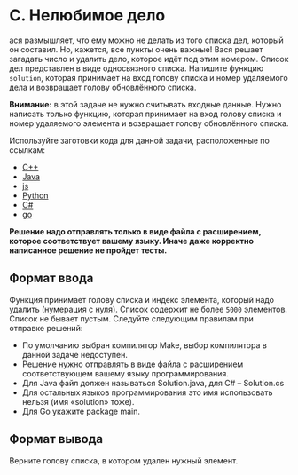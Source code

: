 # C. Нелюбимое дело

ася размышляет, что ему можно не делать из того списка дел, который он составил.
Но, кажется, все пункты очень важные! Вася решает загадать число и удалить дело, которое идёт под этим номером. 
Список дел представлен в виде односвязного списка. Напишите функцию `solution`, которая принимает на вход голову списка и 
номер удаляемого дела и возвращает голову обновлённого списка.

**Внимание:** в этой задаче не нужно считывать входные данные. Нужно написать только функцию, которая принимает на вход 
голову списка и номер удаляемого элемента и возвращает голову обновлённого списка.

Используйте заготовки кода для данной задачи, расположенные по ссылкам:
- [C++](https://github.com/Yandex-Practicum/algorithms-templates/tree/main/cpp/sprint2/C)
- [Java](https://github.com/Yandex-Practicum/algorithms-templates/tree/main/java/sprint2/C)
- [js](https://github.com/Yandex-Practicum/algorithms-templates/tree/main/js/sprint2/C)
- [Python](https://github.com/Yandex-Practicum/algorithms-templates/tree/main/python/sprint2/C)
- [C#](https://github.com/Yandex-Practicum/algorithms-templates/tree/main/csharp/sprint2/C)
- [go](https://github.com/Yandex-Practicum/algorithms-templates/tree/main/go/sprint2/C)

**Решение надо отправлять только в виде файла с расширением, которое соответствует вашему языку. 
Иначе даже корректно написанное решение не пройдет тесты.**

## Формат ввода

Функция принимает голову списка и индекс элемента, который надо удалить (нумерация с нуля). Список содержит не более `5000`
элементов. Список не бывает пустым. Следуйте следующим правилам при отправке решений:

- По умолчанию выбран компилятор Make, выбор компилятора в данной задаче недоступен.
- Решение нужно отправлять в виде файла с расширением соответствующем вашему языку программирования.
- Для Java файл должен называться Solution.java, для C# – Solution.cs
- Для остальных языков программирования это имя использовать нельзя (имя «solution» тоже).
- Для Go укажите package main.

## Формат вывода

Верните голову списка, в котором удален нужный элемент.